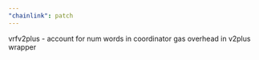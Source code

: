 ```yaml
---
"chainlink": patch
---
```


vrfv2plus - account for num words in coordinator gas overhead in v2plus wrapper
